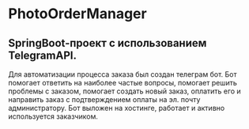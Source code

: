 # PhotoOrderManager
SpringBoot-проект с использованием TelegramAPI.
---
Для автоматизации процесса заказа был создан телеграм бот. Бот помогает ответить на наиболее частые вопросы, помогает решить проблемы с заказом, помогает создать новый заказ, 
оплатить его и направить заказ с подтверждением оплаты на эл. почту администратору. Бот выложен на хостинге, работает и активно используется заказчиком.
